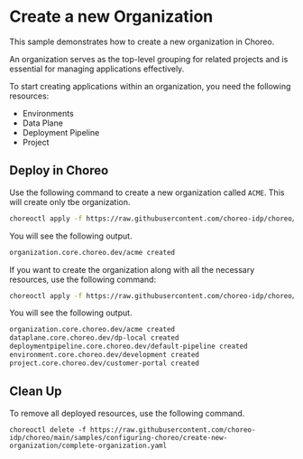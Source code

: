 # Create a new Organization
This sample demonstrates how to create a new organization in Choreo.

An organization serves as the top-level grouping for related projects and is essential for managing applications effectively.

To start creating applications within an organization, you need the following resources:
- Environments
- Data Plane
- Deployment Pipeline
- Project

## Deploy in Choreo
Use the following command to create a new organization called `ACME`. This will create only tbe organization. 

```bash
choreoctl apply -f https://raw.githubusercontent.com/choreo-idp/choreo/main/samples/configuring-choreo/create-new-organization/organization.yaml
``` 

You will see the following output.
```bash
organization.core.choreo.dev/acme created
```

If you want to create the organization along with all the necessary resources, use the following command:

```bash
choreoctl apply -f https://raw.githubusercontent.com/choreo-idp/choreo/main/samples/configuring-choreo/create-new-organization/complete-organization.yaml
``` 

You will see the following output.
```bash
organization.core.choreo.dev/acme created
dataplane.core.choreo.dev/dp-local created
deploymentpipeline.core.choreo.dev/default-pipeline created
environment.core.choreo.dev/development created
project.core.choreo.dev/customer-portal created
```

## Clean Up

To remove all deployed resources, use the following command.

```shell
choreoctl delete -f https://raw.githubusercontent.com/choreo-idp/choreo/main/samples/configuring-choreo/create-new-organization/complete-organization.yaml
```
